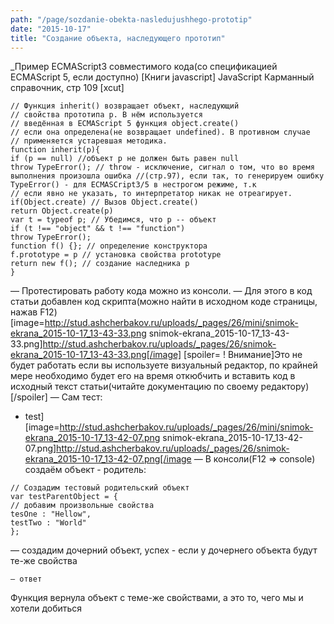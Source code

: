 ```yaml
---
path: "/page/sozdanie-obekta-nasledujushhego-prototip"
date: "2015-10-17"
title: "Создание объекта, наследующего прототип"
---
```

_Пример ECMAScript3 совместимого кода(со спецификацией ECMAScript 5, если доступно)
[Книги javascript] JavaScript Карманный справочник, стр 109
[xcut]

```
// Функция inherit() возвращает объект, наследующий
// свойства прототипа p. В нём используется
// введённая в ECMAScript 5 функция object.create()
// если она определена(не возвращает undefined). В противном случае
// применяется устаревшая методика.
function inherit(p){
if (p == null) //объект p не должен быть равен null
throw TypeError(); // throw - исключение, сигнал о том, что во время выполнения произошла ошибка //(стр.97), если так, то генерируем ошибку TypeError() - для ECMASCript3/5 в нестрогом режиме, т.к
// если явно не указать, то интерпретатор никак не отреагирует.
if(Object.create) // Вызов Object.create()
return Object.create(p)
var t = typeof p; // Убедимся, что p -- объект
if (t !== "object" && t !== "function")
throw TypeError();
function f() {}; // определение конструктора
f.prototype = p // установка свойства prototype
return new f(); // создание наследника p
}

```
<script>
// Функция inherit() возвращает объект, наследующий
// свойства прототипа p. В нём используется
// введённая в ECMAScript 5 функция object.create()
// если она определена(не возвращает undefined). В противном случае
// применяется устаревшая методика.
function inherit(p){
if (p == null) //объект p не должен быть равен null
throw TypeError(); // throw - исключение, сигнал о том, что во время выполнения произошла ошибка //(стр.97), если так, то генерируем ошибку TypeError() - для ECMASCript3/5 в нестрогом режиме, т.к
// если явно не указать, то интерпретатор никак не отреагирует.
if(Object.create) // Вызов Object.create()
return Object.create(p)
var t = typeof p; // Убедимся, что p -- объект
if (t !== "object" && t !== "function")
throw TypeError();
function f() {}; // определение конструктора
f.prototype = p // установка свойства prototype
return new f(); // создание наследника p
}
</script>
— Протестировать работу кода можно из консоли.
— Для этого в код статьи добавлен код скрипта(можно найти в исходном коде страницы, нажав F12)
[image=http://stud.ashcherbakov.ru/uploads/_pages/26/mini/snimok-ekrana_2015-10-17_13-43-33.png snimok-ekrana_2015-10-17_13-43-33.png]http://stud.ashcherbakov.ru/uploads/_pages/26/snimok-ekrana_2015-10-17_13-43-33.png[/image]
[spoiler= ! Внимание]Это не будет работать если вы используете визуальный редактор, по крайней мере необходимо будет его на время откюбчить и вставить код в исходный текст статьи(читайте документацию по своему редактору)[/spoiler]
— Сам тест:
*  test][image=http://stud.ashcherbakov.ru/uploads/_pages/26/mini/snimok-ekrana_2015-10-17_13-42-07.png snimok-ekrana_2015-10-17_13-42-07.png]http://stud.ashcherbakov.ru/uploads/_pages/26/snimok-ekrana_2015-10-17_13-42-07.png[/image
— В консоли(F12 => console) создаём объект - родитель:

```
// Создадим тестовый родительский объект
var testParentObject = {
// добавим произвольные свойства
tesOne : "Hellow",
testTwo : "World"
};
```
— создадим дочерний объект, успех - если у дочернего объекта будут те-же свойства

```
— ответ

```
Функция вернула объект с теме-же свойствами, а это то, чего мы и хотели добиться
